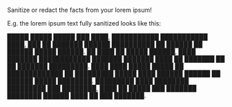 Sanitize or redact the facts from your lorem ipsum!

E.g. the lorem ipsum text fully sanitized looks like this:

█████ █████ █████ ███ ████, ███████████ ███████████ ████, ███ ██ ███████ ██████ ██████████ ██ ██████ ██ ██████ █████ ██████. ██ ████ ██ █████ ██████, ████ ███████ ████████████ ███████ ███████ ████ ██ ███████ ██ ██ ███████ █████████. ████ ████ █████ █████ ██ █████████████ ██ █████████ █████ ████ ██████ ██████ ██ ██████ █████ ████████. █████████ ████ ████████ █████████ ███ ████████, ████ ██ █████ ███ ███████ ████████ ██████ ████ ██ ███ ███████.
